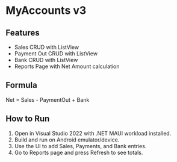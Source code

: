 # MyAccounts v3

## Features
- Sales CRUD with ListView
- Payment Out CRUD with ListView
- Bank CRUD with ListView
- Reports Page with Net Amount calculation

## Formula
Net = Sales - PaymentOut + Bank

## How to Run
1. Open in Visual Studio 2022 with .NET MAUI workload installed.
2. Build and run on Android emulator/device.
3. Use the UI to add Sales, Payments, and Bank entries.
4. Go to Reports page and press Refresh to see totals.